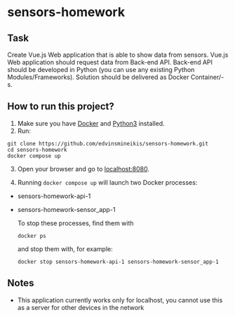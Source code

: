 # sensors-homework

## Task
Create Vue.js Web application that is able to show data from sensors. Vue.js Web application should request data from Back-end API. Back-end API should be developed in Python (you can use any existing Python Modules/Frameworks). Solution should be delivered as Docker Container/-s.



## How to run this project?
1. Make sure you have [Docker](https://www.docker.com/) and [Python3](https://www.python.org/downloads/) installed.
2. Run:
```
git clone https://github.com/edvinsmineikis/sensors-homework.git
cd sensors-homework
docker compose up
```
3. Open your browser and go to [localhost:8080](http://localhost:8080).

4. Running `docker compose up` will launch two Docker processes:
* sensors-homework-api-1
* sensors-homework-sensor_app-1

    To stop these processes, find them with
    ```
    docker ps
    ```
    and stop them with, for example:
    ```
    docker stop sensors-homework-api-1 sensors-homework-sensor_app-1
    ```

## Notes
* This application currently works only for localhost, you cannot use this as a server for other devices in the network

